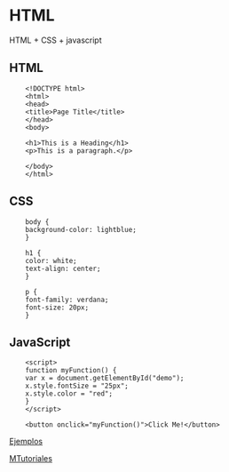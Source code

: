 # HTML

HTML + CSS + javascript


## HTML


        <!DOCTYPE html>
        <html>
        <head>
        <title>Page Title</title>
        </head>
        <body>

        <h1>This is a Heading</h1>
        <p>This is a paragraph.</p>

        </body>
        </html>


## CSS

        body {
        background-color: lightblue;
        }

        h1 {
        color: white;
        text-align: center;
        }

        p {
        font-family: verdana;
        font-size: 20px;
        }


## JavaScript


        <script>
        function myFunction() {
        var x = document.getElementById("demo");
        x.style.fontSize = "25px"; 
        x.style.color = "red"; 
        }
        </script>

        <button onclick="myFunction()">Click Me!</button>

[Ejemplos](https://www.w3schools.com/)

 [MTutoriales](http://www.htmldog.com/)
